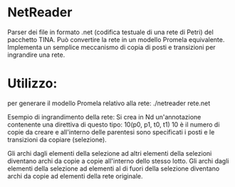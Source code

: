 # NetReader

Parser dei file in formato .net (codifica testuale di una rete di Petri) del pacchetto TINA.
Può convertire la rete in un modello Promela equivalente.
Implementa un semplice meccanismo di copia di posti e transizioni per ingrandire una rete.

# Utilizzo: 
per generare il modello Promela relativo alla rete:
./netreader rete.net 

Esempio di ingrandimento della rete:
Si crea in Nd un'annotazione contenente una direttiva di questo tipo: 10(p0, p1, t0, t1)
10 è il numero di copie da creare e all'interno delle parentesi sono specificati i posti e le transizioni da copiare (selezione).

Gli archi dagli elementi della selezione ad altri elementi della selezioni diventano archi da copie a copie all'interno dello stesso lotto.
Gli archi dagli elementi della selezione ad elementi al di fuori della selezione diventano archi da copie ad elementi della rete originale.

